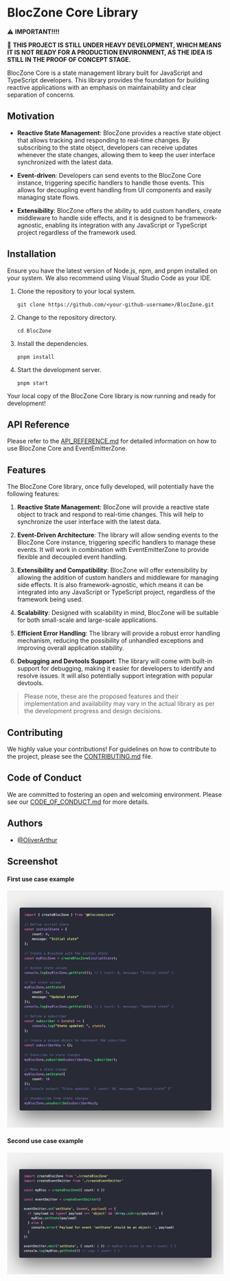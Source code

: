 # BlocZone Core Library

:warning: **IMPORTANT!!!!**

🚧 **THIS PROJECT IS STILL UNDER HEAVY DEVELOPMENT, WHICH MEANS IT IS NOT READY FOR A PRODUCTION ENVIRONMENT, AS THE IDEA IS STILL IN THE PROOF OF CONCEPT STAGE.**

BlocZone Core is a state management library built for JavaScript and TypeScript developers. This library provides the foundation for building reactive applications with an emphasis on maintainability and clear separation of concerns.

## Motivation

- **Reactive State Management**: BlocZone provides a reactive state object that allows tracking and responding to real-time changes. By subscribing to the state object, developers can receive updates whenever the state changes, allowing them to keep the user interface synchronized with the latest data.

- **Event-driven**: Developers can send events to the BlocZone Core instance, triggering specific handlers to handle those events. This allows for decoupling event handling from UI components and easily managing state flows.

- **Extensibility**: BlocZone offers the ability to add custom handlers, create middleware to handle side effects, and it is designed to be framework-agnostic, enabling its integration with any JavaScript or TypeScript project regardless of the framework used.

## Installation

Ensure you have the latest version of Node.js, npm, and pnpm installed on your system. We also recommend using Visual Studio Code as your IDE.

1. Clone the repository to your local system.
   ```
   git clone https://github.com/<your-github-username>/BlocZone.git
   ```

2. Change to the repository directory.
   ```
   cd BlocZone
   ```

3. Install the dependencies.
   ```
   pnpm install
   ```

4. Start the development server.
   ```
   pnpm start
   ```

Your local copy of the BlocZone Core library is now running and ready for development!

## API Reference
Please refer to the [API_REFERENCE.md](./API_REFERENCE.md) for detailed information on how to use BlocZone Core and EventEmitterZone.

## Features

The BlocZone Core library, once fully developed, will potentially have the following features:

1. **Reactive State Management**: BlocZone will provide a reactive state object to track and respond to real-time changes. This will help to synchronize the user interface with the latest data.

2. **Event-Driven Architecture**: The library will allow sending events to the BlocZone Core instance, triggering specific handlers to manage these events. It will work in combination with EventEmitterZone to provide flexible and decoupled event handling.

3. **Extensibility and Compatibility**: BlocZone will offer extensibility by allowing the addition of custom handlers and middleware for managing side effects. It is also framework-agnostic, which means it can be integrated into any JavaScript or TypeScript project, regardless of the framework being used.

4. **Scalability**: Designed with scalability in mind, BlocZone will be suitable for both small-scale and large-scale applications.

5. **Efficient Error Handling**: The library will provide a robust error handling mechanism, reducing the possibility of unhandled exceptions and improving overall application stability.

6. **Debugging and Devtools Support**: The library will come with built-in support for debugging, making it easier for developers to identify and resolve issues. It will also potentially support integration with popular devtools.

> Please note, these are the proposed features and their implementation and availability may vary in the actual library as per the development progress and design decisions.

## Contributing

We highly value your contributions! For guidelines on how to contribute to the project, please see the [CONTRIBUTING.md](./CONTRIBUTING.md) file.

## Code of Conduct

We are committed to fostering an open and welcoming environment. Please see our [CODE_OF_CONDUCT.md](./CODE_OF_CONDUCT.md) for more details.

## Authors

- [@OliverArthur](https://github.com/OliverArthur)


## Screenshot

#### First use case example

![First use case](./screenshots/blocZone.png)

#### Second use case example
![Second use case](./screenshots/blocZoneAndEventEmitter.png)
